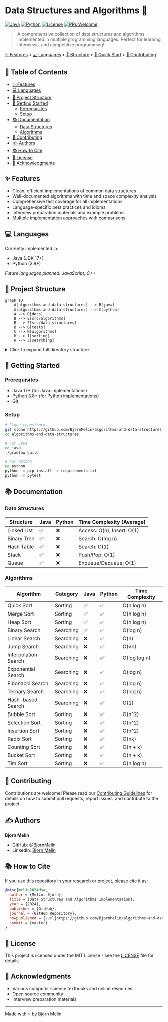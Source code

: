 # Data Structures and Algorithms 🎯

[![Java](https://img.shields.io/badge/java-17%2B-orange.svg)](https://www.oracle.com/java/)
[![Python](https://img.shields.io/badge/python-3.8%2B-blue.svg)](https://www.python.org/)
[![License](https://img.shields.io/badge/license-MIT-blue.svg)](LICENSE)
[![PRs Welcome](https://img.shields.io/badge/PRs-welcome-brightgreen.svg)](CONTRIBUTING.md)

> A comprehensive collection of data structures and algorithms implemented in multiple programming languages. Perfect for learning, interviews, and competitive programming!

[✨ Features](#features) • [💻 Languages](#languages) • [📁 Structure](#project-structure) • [🚀 Quick Start](#getting-started) • [🤝 Contributing](#contributing)

## 📑 Table of Contents

- [✨ Features](#features)
- [💻 Languages](#languages)
- [📁 Project Structure](#project-structure)
- [🚀 Getting Started](#getting-started)
  - [Prerequisites](#prerequisites)
  - [Setup](#setup)
- [📚 Documentation](#documentation)
  - [Data Structures](#data-structures)
  - [Algorithms](#algorithms)
- [🤝 Contributing](#contributing)
- [✍️ Authors](#authors)
- [📚 How to Cite](#how-to-cite)
- [📄 License](#license)
- [🙏 Acknowledgments](#acknowledgments)

## ✨ Features

- Clean, efficient implementations of common data structures
- Well-documented algorithms with time and space complexity analysis
- Comprehensive test coverage for all implementations
- Language-specific best practices and idioms
- Interview preparation materials and example problems
- Multiple implementation approaches with comparisons

## 💻 Languages

Currently implemented in:

- Java (JDK 17+)
- Python (3.8+)

_Future languages planned: JavaScript, C++_

## 📁 Project Structure

```mermaid
graph TD
    A[algorithms-and-data-structures] --> B[java]
    A[algorithms-and-data-structures] --> C[python]
    A --> D[docs]
    B --> E[src/algorithms]
    B --> F[src/data_structures]
    B --> G[tests]
    C --> H[algorithms]
    H --> I[sorting]
    H --> J[searching]
```

<details>
<summary>Click to expand full directory structure</summary>

```plaintext
algorithms-and-data-structures/
├── README.md
├── CONTRIBUTING.md
├── LICENSE
├── docs/
│   └── implementation_guides/
├── java/
│   ├── README.md
│   ├── src/
│   │   ├── algorithms/
│   │   │   ├── sorting/
│   │   │   ├── searching/
│   │   │   └── graph/
│   │   └── data_structures/
│   │       ├── linear/
│   │       ├── trees/
│   │       └── graphs/
│   └── tests/
└── python/
    ├── README.md
    ├── algorithms/
    │   ├── sorting/
    │   │   ├── bubble_sort/
    │   │   ├── bucket_sort/
    │   │   ├── counting_sort/
    │   │   ├── heap_sort/
    │   │   ├── insertion_sort/
    │   │   ├── merge_sort/
    │   │   ├── quick_sort/
    │   │   ├── radix_sort/
    │   │   ├── selection_sort/
    │   │   └── tim_sort/
    │   └── searching/
    │       ├── binary_search/
    │       ├── exponential_search/
    │       ├── fibonacci_search/
    │       ├── hash_based_search/
    │       ├── interpolation_search/
    │       ├── jump_search/
    │       ├── linear_search/
    │       └── ternary_search/
    ├── tests/
    │   └── algorithms/
    │       ├── searching/
    │       │   ├── test_binary_search.py
    │       │   ├── test_exponential_search.py
    │       │   ├── test_fibonacci_search.py
    │       │   ├── test_hash_based_search.py
    │       │   ├── test_interpolation_search.py
    │       │   ├── test_jump_search.py
    │       │   ├── test_linear_search.py
    │       │   └── test_ternary_search.py
    │       └── sorting/
    │           ├── test_bubble_sort.py
    │           ├── test_bucket_sort.py
    │           ├── test_counting_sort.py
    │           ├── test_heap_sort.py
    │           ├── test_insertion_sort.py
    │           ├── test_merge_sort.py
    │           ├── test_quick_sort.py
    │           ├── test_radix_sort.py
    │           ├── test_selection_sort.py
    │           └── test_tim_sort.py
    ├── benchmarks/
    │   ├── search_benchmark_results.md
    │   └── sort_benchmark_results.md
    ├── requirements.txt
    └── setup.py
```

</details>

## 🚀 Getting Started

### Prerequisites

- Java 17+ (for Java implementations)
- Python 3.8+ (for Python implementations)
- Git

### Setup

```bash
# Clone repository
git clone https://github.com/BjornMelin/algorithms-and-data-structures.git
cd algorithms-and-data-structures

# For Java
cd java
./gradlew build

# For Python
cd python
python -m pip install -r requirements.txt
python -m pytest
```

## 📚 Documentation

### Data Structures

| Structure   | Java | Python | Time Complexity (Average)  |
| ----------- | ---- | ------ | -------------------------- |
| Linked List | ✅   | ❌     | Access: O(n), Insert: O(1) |
| Binary Tree | ✅   | ❌     | Search: O(log n)           |
| Hash Table  | ✅   | ❌     | Search: O(1)               |
| Stack       | ✅   | ❌     | Push/Pop: O(1)             |
| Queue       | ✅   | ❌     | Enqueue/Dequeue: O(1)      |

### Algorithms

| Algorithm            | Category  | Java | Python | Time Complexity |
| -------------------- | --------- | ---- | ------ | --------------- |
| Quick Sort           | Sorting   | ✅   | ✅     | O(n log n)      |
| Merge Sort           | Sorting   | ✅   | ✅     | O(n log n)      |
| Heap Sort            | Sorting   | ✅   | ✅     | O(n log n)      |
| Binary Search        | Searching | ✅   | ✅     | O(log n)        |
| Linear Search        | Searching | ❌   | ✅     | O(n)            |
| Jump Search          | Searching | ❌   | ✅     | O(√n)           |
| Interpolation Search | Searching | ❌   | ✅     | O(log log n)    |
| Exponential Search   | Searching | ❌   | ✅     | O(log n)        |
| Fibonacci Search     | Searching | ❌   | ✅     | O(log n)        |
| Ternary Search       | Searching | ❌   | ✅     | O(log n)        |
| Hash-based Search    | Searching | ❌   | ✅     | O(1)            |
| Bubble Sort          | Sorting   | ❌   | ✅     | O(n^2)          |
| Selection Sort       | Sorting   | ❌   | ✅     | O(n^2)          |
| Insertion Sort       | Sorting   | ❌   | ✅     | O(n^2)          |
| Radix Sort           | Sorting   | ❌   | ✅     | O(nk)           |
| Counting Sort        | Sorting   | ❌   | ✅     | O(n + k)        |
| Bucket Sort          | Sorting   | ❌   | ✅     | O(n + k)        |
| Tim Sort             | Sorting   | ❌   | ✅     | O(n log n)      |

## 🤝 Contributing

Contributions are welcome! Please read our [Contributing Guidelines](CONTRIBUTING.md) for details on how to submit pull requests, report issues, and contribute to the project.

## ✍️ Authors

**Bjorn Melin**

- GitHub: [@BjornMelin](https://github.com/BjornMelin)
- LinkedIn: [Bjorn Melin](https://linkedin.com/in/bjorn-melin)

## 📚 How to Cite

If you use this repository in your research or project, please cite it as:

```bibtex
@misc{melin2024dsa,
  author = {Melin, Bjorn},
  title = {Data Structures and Algorithms Implementation},
  year = {2024},
  publisher = {GitHub},
  journal = {GitHub Repository},
  howpublished = {\url{https://github.com/BjornMelin/algorithms-and-data-structures}},
  commit = {master}
}
```

## 📄 License

This project is licensed under the MIT License - see the [LICENSE](LICENSE) file for details.

## 🙏 Acknowledgments

- Various computer science textbooks and online resources
- Open source community
- Interview preparation materials

---

Made with ⚡️ by Bjorn Melin
